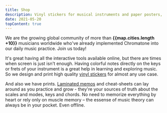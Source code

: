 ```yaml
---
title: Shop
description: Vinyl stickers for musical instruments and paper posters, memos and more to print! The stickers are satisfyingly durable and are cut in very optimized layouts. One sheet can cover many instruments, so you can share your set with friends. 
date: 2021-05-20
topContent: true
---
```


<script setup>
import mapOl from './map-ol.vue'
import map from '#/db/map.yml'
</script>

<map-ol :cities="map.cities" />

We are the growing global community of more than **{{map.cities.length +10}}** musicians worldwide who've already implemented Chromatone into our daily music practice. Join us today!

It's great having all the interactive tools available online, but there are times when screen is just isn't enough. Having colorful notes directly on the keys or frets of your instrument is a great help in learning and exploring music. So we design and print high quality [vinyl stickers](./stickers/index.md) for almost any use case.

And also we have prints. [Laminated memos](./memo/index.md) and cheat-sheets can lay around as you practice and grow - they're your sources of truth about the scales and modes, keys and chords. No need to memorize everything by heart or rely only on muscle memory – the essense of music theory can always be in your pocket. Even offline.
